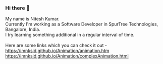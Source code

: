 ### Hi there 👋

<!--
**imNKsid/imNKsid** is a ✨ _special_ ✨ repository because its `README.md` (this file) appears on your GitHub profile.

Here are some ideas to get you started:

- 🔭 I’m currently working on ...
- 🌱 I’m currently learning ...
- 👯 I’m looking to collaborate on ...
- 🤔 I’m looking for help with ...
- 💬 Ask me about ...
- 📫 How to reach me: ...
- 😄 Pronouns: ...
- ⚡ Fun fact: ...
-->
My name is Nitesh Kumar.<br>
Currently I'm working as a Software Developer in SpurTree Technologies, Bangalore, India. <br>
I try learning something additional in a regular interval of time.<br><br>
Here are  some links which you can check it out - <br>
https://imnksid.github.io/Animation/animation.htm <br>
https://imnksid.github.io/Animation/complexAnimation.html
